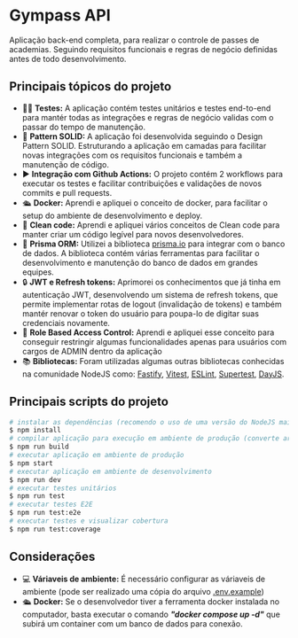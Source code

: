 # Gympass API
Aplicação back-end completa, para realizar o controle de passes de academias. Seguindo requisitos funcionais e regras de negócio definidas antes de todo desenvolvimento.

## Principais tópicos do projeto
+ 👨‍🔬 **Testes:** A aplicação contém testes unitários e testes end-to-end para mantér todas as integrações e regras de negócio validas com o passar do tempo de manutenção.
+ 🏡 **Pattern SOLID:** A aplicação foi desenvolvida seguindo o Design Pattern SOLID. Estruturando a aplicação em camadas para facilitar novas integrações com os requisitos funcionais e também a manutenção de código.
+ ▶️ **Integração com Github Actions:** O projeto contém 2 workflows para executar os testes e facilitar contribuições e validações de novos commits e pull requests.
+ 🛳️ **Docker:** Aprendi e apliquei o conceito de docker, para facilitar o setup do ambiente de desenvolvimento e deploy.
+ 🧼 **Clean code:** Aprendi e apliquei vários conceitos de Clean code para manter criar um código legível para novos desenvolvedores.
+ 🗼 **Prisma ORM:** Utilizei a biblioteca [prisma.io](https://www.prisma.io/) para integrar com o banco de dados. A biblioteca contém várias ferramentas para facilitar o desenvolvimento e manutenção do banco de dados em grandes equipes.
+ 🔒 **JWT e Refresh tokens:** Aprimorei os conhecimentos que já tinha em autenticação JWT, desenvolvendo um sistema de refresh tokens, que permite implementar rotas de logout (invalidação de tokens) e também mantér renovar o token do usuário para poupa-lo de digitar suas credenciais novamente.
+ 🤹 **Role Based Access Control:** Aprendi e apliquei esse conceito para conseguir restringir algumas funcionalidades apenas para usuários com cargos de ADMIN dentro da aplicação
+ 📚 **Bibliotecas:** Foram utilizadas algumas outras bibliotecas conhecidas na comunidade NodeJS como: [Fastify](https://fastify.dev/), [Vitest](https://vitest.dev/), [ESLint](https://eslint.org/), [Supertest](https://www.npmjs.com/package/supertest), [DayJS](https://day.js.org/).

## Principais scripts do projeto
```bash
# instalar as dependências (recomendo o uso de uma versão do NodeJS mais recente)
$ npm install
# compilar aplicação para execução em ambiente de produção (converte arquivos .ts em .js)
$ npm run build
# executar aplicação em ambiente de produção
$ npm start
# executar aplicação em ambiente de desenvolvimento
$ npm run dev
# executar testes unitários
$ npm run test
# executar testes E2E
$ npm run test:e2e
# executar testes e visualizar cobertura
$ npm run test:coverage
```
## Considerações
+ 💻 **Váriaveis de ambiente:** É necessário configurar as váriaveis de ambiente (pode ser realizado uma cópia do arquivo [.env.example](https://github.com/brayan-jordan/nodejs-solid-api/blob/master/.env.example))
+ 🛳️ **Docker:** Se o desenvolvedor tiver a ferramenta docker instalada no computador, basta executar o comando ***"docker compose up -d"*** que subirá um container com um banco de dados para conexão.